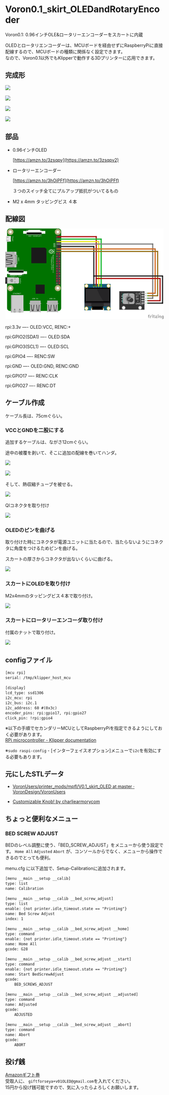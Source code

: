 # Voron0.1_skirt_OLEDandRotaryEncoder

Voron0.1: 0.96インチOLE&ロータリーエンコーダーをスカートに内蔵

OLEDとロータリエンコーダーは、MCUボードを経由せずにRaspberryPiに直接配線するので、MCUボードの種類に関係なく設定できます。  
なので、Voron0.1以外でもKlipperで動作する3Dプリンターに応用できます。

## 完成形

![](https://lh3.googleusercontent.com/pw/AM-JKLWAeLY6J0zCKWsaU6-67nQhrOcO7DBMcaaFZNo0lTLi2wQ7cS_buycB8FoK7Mi3MkMJ-BD5KUr9pSz1hUhJ11fWlduUkPeYNGsmTcVEwvWWxqFZrhfeptw7g7GWawqD-mefD66oyOkp2gM7bITXsHlBKw=w2280-h1282-no?authuser=0)

![](https://lh3.googleusercontent.com/pw/AM-JKLWp7u0AnxuRPEtOBp7HHSif7LcfO-WyPcofeiDew3Ii30fGiI5VHJx_Mv5NdaG7HSUVi5kFOX2lCJBSZXsFGhxJBzLY-2N_A-vG8e8AdvAVAn17XPrewFtGtwKNyaqr93QIpyomiUxnVDoEj56wChLGQg=w1048-h1396-no?authuser=0)

![](https://lh3.googleusercontent.com/pw/AM-JKLUa29zlLT2KxyyMOFPrNFHUB7pVaBCQ0jx93d9z1sD-2Pm9NumYofZdoahV5gYJLzxdAPNMBQ-KcJUDb9Q0Y8ulqfuTxBrqJnT08GsU5iouSp8s9xaEi5ySqwcCHGY_AYlwFMVi4N0DukI5TswOOJcUtg=w1862-h1396-no?authuser=0)

![](https://lh3.googleusercontent.com/pw/AM-JKLWvL0aeBWh2c1PdiNqo3ibHimNkRQnE9nRxe5Mi1p7YGBxNmHK3bNGxu6pcc2fgzeghbeeb54kZMNCm3nFUpD3Z_KFJDCp2oRyqtA3HOzrXmYNYJzWrSYfdPUP0SsC8ObCjZ_s4vr-QokYVj23S1BRImA=w1710-h1282-no?authuser=0)


## 部品

- 0.96インチOLED

    [https://amzn.to/3zsqpv](https://amzn.to/3zsqpv2)

- ロータリーエンコーダー

    [https://amzn.to/3hOiPFf](https://amzn.to/3hOiPFf)

    ３つのスイッチ全てにプルアップ抵抗がついてるもの

- M2 x 4mm タッピングビス ４本

## 配線図

![配線図.png](配線図.png)

rpi:3.3v —- OLED:VCC, RENC:+

rpi:GPIO2(SDA1) —- OLED:SDA 

rpi:GPIO3(SCL1) —- OLED:SCL

rpi:GPIO4 —- RENC:SW

rpi:GND —- OLED:GND, RENC:GND

rpi:GPIO17 —- RENC:CLK

rpi:GPIO27 —- RENC:DT

## ケーブル作成

ケーブル長は、75cmぐらい。

### VCCとGNDを二股にする

追加するケーブルは、ながさ12cmぐらい。

途中の被覆を剥いて、そこに追加の配線を巻いてハンダ。

![](https://lh3.googleusercontent.com/pw/AM-JKLWqekR21F4L6Uj62bgsNvTXZayFtQck53KWJfu4mFr-hggcVkr_ILFEGWhV1Z5ayFnGmzeIgWK6QjaiX6QhUBoXPLItZvMG-okNhQ0Hkt_1YTD7B5UYVDNxnrL8Tv-LIdVJx3uCA1JEN0QWHBZonHVKtA=w1862-h1396-no?authuser=0)

![](https://lh3.googleusercontent.com/pw/AM-JKLXjV8HqwR7Ng3vJuN-wpdPkUuGhlgO1n19BVkiPIV-H6mWlxoVHSEENxv0vTZANqo4TW6nhc-4g7Ls2gM-hlA_Va_uVDLiMPlsjeHhyA5r0N80sBY8ZGTl1cGW5ouOUzTX63qBUwCSnSJ1LriPxSYJvlw=w1862-h1396-no?authuser=0)

そして、熱収縮チューブを被せる。

![](https://lh3.googleusercontent.com/pw/AM-JKLVKHmyypPvbJ73ZthNmt58PLvQm-dY0tJuJYfT2oKK2uRuG0xHR9LRTsnxDo5CTfP9z6Up_6g-vvpyMfFPZW_So-rqIrR_-HapFHE26XF2qY6zFm5qaWj7I22DF3AQ7BAv7VmUakgJxGIR-F2UJvVpSpw=w1862-h1396-no?authuser=0)

QIコネクタを取り付け

![](https://lh3.googleusercontent.com/pw/AM-JKLWuENG2-kxv0pmVuFCXNDVQq4UX6d1KDRCsIgSnXOHpZtN47I73A3C831451p41V1DLUjA74t-5X4J4Zzweq5as9CT6tBDk6AnPoavv5PG2FX8lAcuIYQpDNskQTa9p1oyUvaxNeQDsdFgBruOhpVt4aw=w1862-h1396-no?authuser=0)

### OLEDのピンを曲げる

取り付けた時にコネクタが電源ユニットに当たるので、当たらないようにコネクタに角度をつけるためピンを曲げる。

スカートの厚さからコネクタが出ないくらいに曲げる。

![](https://lh3.googleusercontent.com/pw/AM-JKLXljKgjaJAyK4xmV2NRxHbw5mn8dWjRajklunvwACXyyfqjQGJiMY0hsytoXlLl4-9DbNqO3wDKn-UVzI6uE23L9bkJ0YH-teN9h-3PO5QpEHaaDAELFzE1sHcsuR83ORJsQWaZhzksJ1IGyCIuPR_HdA=w1862-h1396-no?authuser=0)

### スカートにOLEDを取り付け

M2x4mmのタッピングビス４本で取り付け。

![](https://lh3.googleusercontent.com/pw/AM-JKLVWbfwHJW1H637-GfzzzguojUK8Z17IlYUXWJcjRSmXUZFQ29Lm41m2Wn7HVLVzgYAibD_AII4OUwXq184EBoNkXGoa1OniQTo__FwkT_4DJQsOERD5P6QZGUkNgUDhMQgoMjZuwIDNOjlAgWuXJOE-hw=w1862-h1396-no?authuser=0)

### スカートにロータリーエンコーダ取り付け

付属のナットで取り付け。

![](https://lh3.googleusercontent.com/pw/AM-JKLUETvHh5EDJt-FS_HorBZ5HHbPtbc23LEHgkeS4pf7fbtaw1hmPAvJBPA_KMAoa_LWJilEH1Xmq9hrtDX74H28o8I5GWz1lRjdiubvq9ZC1_jsjZmxqFVxNZTDKyutsSiA93w1WEcIa99R2CaSjQu_WZQ=w1862-h1396-no?authuser=0)

## configファイル

```
[mcu rpi]
serial: /tmp/klipper_host_mcu

[display]
lcd_type: ssd1306
i2c_mcu: rpi
i2c_bus: i2c.1
i2c_address: 60 #(0x3c) 
encoder_pins: rpi:gpio17, rpi:gpio27
click_pin: !rpi:gpio4
```

※以下の手順でセカンダリーMCUとしてRaspberryPiを指定できるようにしておく必要があります。  
[RPi microcontroller \- Klipper documentation](https://www.klipper3d.org/RPi_microcontroller.html)

※`sudo raspi-config` - [インターフェイスオプション]メニューで`i2c`を有効にする必要もあります。

## 元にしたSTLデータ

* [VoronUsers/printer_mods/mpfl/V0.1_skirt_OLED at master · VoronDesign/VoronUsers](https://github.com/VoronDesign/VoronUsers/tree/master/printer_mods/mpfl/V0.1_skirt_OLED)

* [Customizable Knob! by charliearmorycom](https://www.thingiverse.com/thing:54024)

## ちょっと便利なメニュー

### BED SCREW ADJUST
BEDのレベル調整に使う、「BED_SCREW_ADJUST」をメニューから使う設定です。
`Home All` `Adjusted` `Abort` が、コンソールからでなく、メニューから操作できるのでとっても便利。

menu.cfg に以下追加で、Setup-Calibrationに追加されます。
```
[menu __main __setup __calib]
type: list
name: Calibration

[menu __main __setup __calib __bed_screw_adjust]
type: list
enable: {not printer.idle_timeout.state == "Printing"}
name: Bed Screw Adjust
index: 1

[menu __main __setup __calib __bed_screw_adjust __home]
type: command
enable: {not printer.idle_timeout.state == "Printing"}
name: Home All
gcode: G28

[menu __main __setup __calib __bed_screw_adjust __start]
type: command
enable: {not printer.idle_timeout.state == "Printing"}
name: Start BedScrewAdjust
gcode:
    BED_SCREWS_ADJUST

[menu __main __setup __calib __bed_screw_adjust __adjusted]
type: command
name: Adjusted
gcode:
    ADJUSTED

[menu __main __setup __calib __bed_screw_adjust __abort]
type: command
name: Abort
gcode:
    ABORT
```


## 投げ銭

[Amazonギフト券](https://amzn.to/39yuS50)  
受取人に、 `giftforseya+v01OLED@gmail.com`を入れてください。  
15円から投げ銭可能ですので、気に入ったらよろしくお願いします。

